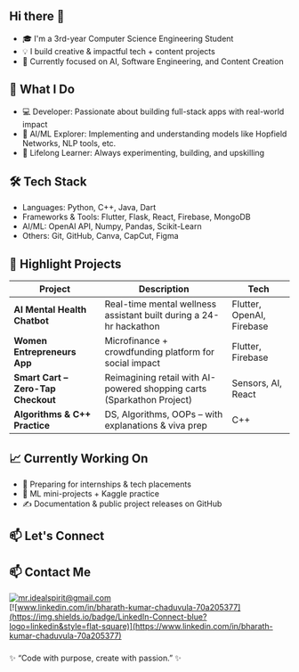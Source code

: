 ## Hi there 👋
- 🎓 I'm a 3rd-year Computer Science Engineering Student
- 💡 I build creative & impactful tech + content projects
- 🚀 Currently focused on AI, Software Engineering, and Content Creation

## 💼 What I Do
- 💻 Developer: Passionate about building full-stack apps with real-world impact
- 🤖 AI/ML Explorer: Implementing and understanding models like Hopfield Networks, NLP tools, etc.
- 🧠 Lifelong Learner: Always experimenting, building, and upskilling

 ##  🛠️ Tech Stack
- Languages: Python, C++, Java, Dart
- Frameworks & Tools: Flutter, Flask, React, Firebase, MongoDB
- AI/ML: OpenAI API, Numpy, Pandas, Scikit-Learn
- Others: Git, GitHub, Canva, CapCut, Figma


## 🚀 Highlight Projects

| Project                         | Description                                                       | Tech                        |
|---------------------------------|-------------------------------------------------------------------|-----------------------------|
| **AI Mental Health Chatbot**    | Real-time mental wellness assistant built during a 24-hr hackathon | Flutter, OpenAI, Firebase   |
| **Women Entrepreneurs App**     | Microfinance + crowdfunding platform for social impact             | Flutter, Firebase           |
| **Smart Cart – Zero-Tap Checkout** | Reimagining retail with AI-powered shopping carts (Sparkathon Project) | Sensors, AI, React          |
| **Algorithms & C++ Practice**   | DS, Algorithms, OOPs – with explanations & viva prep               | C++                         |

## 📈 Currently Working On

- 💼 Preparing for internships & tech placements
- 🤖 ML mini-projects + Kaggle practice
- ✍️ Documentation & public project releases on GitHub

## 📫 Let's Connect
## 📫 Contact Me

[![mr.idealspirit@gmail.com](https://img.shields.io/badge/Email-your.email@example.com-blue?style=flat-square)](mailto:mr.idealspirit.com)  
[![www.linkedin.com/in/bharath-kumar-chaduvula-70a205377](https://img.shields.io/badge/LinkedIn-Connect-blue?logo=linkedin&style=flat-square)](https://www.linkedin.com/in/bharath-kumar-chaduvula-70a205377)

###
 ✨ “Code with purpose, create with passion.” ✨

<!--
**bharathbtech2023/bharathbtech2023** is a ✨ _special_ ✨ repository because its `README.md` (this file) appears on your GitHub profile.
-->
